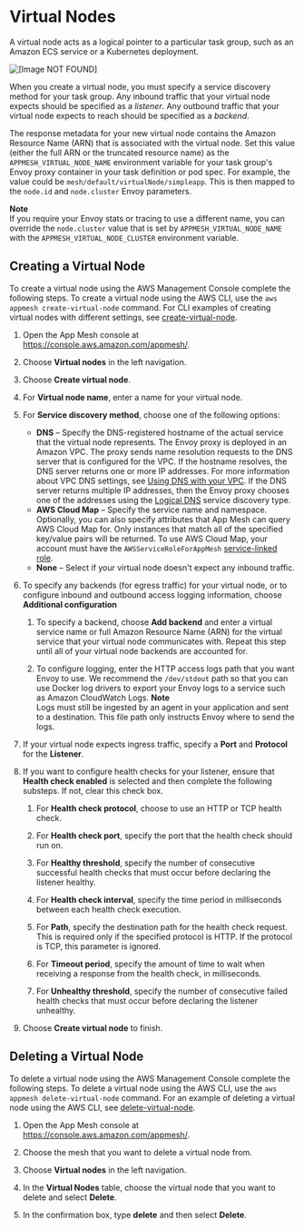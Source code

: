 # Virtual Nodes<a name="virtual_nodes"></a>

A virtual node acts as a logical pointer to a particular task group, such as an Amazon ECS service or a Kubernetes deployment\.

![\[Image NOT FOUND\]](http://docs.aws.amazon.com/app-mesh/latest/userguide/images/virtual_node.png)

When you create a virtual node, you must specify a service discovery method for your task group\. Any inbound traffic that your virtual node expects should be specified as a *listener*\. Any outbound traffic that your virtual node expects to reach should be specified as a *backend*\.

The response metadata for your new virtual node contains the Amazon Resource Name \(ARN\) that is associated with the virtual node\. Set this value \(either the full ARN or the truncated resource name\) as the `APPMESH_VIRTUAL_NODE_NAME` environment variable for your task group's Envoy proxy container in your task definition or pod spec\. For example, the value could be `mesh/default/virtualNode/simpleapp`\. This is then mapped to the `node.id` and `node.cluster` Envoy parameters\.

**Note**  
If you require your Envoy stats or tracing to use a different name, you can override the `node.cluster` value that is set by `APPMESH_VIRTUAL_NODE_NAME` with the `APPMESH_VIRTUAL_NODE_CLUSTER` environment variable\.

## Creating a Virtual Node<a name="create-virtual-node"></a>

To create a virtual node using the AWS Management Console complete the following steps\. To create a virtual node using the AWS CLI, use the `aws appmesh create-virtual-node` command\. For CLI examples of creating virtual nodes with different settings, see [create\-virtual\-node](https://docs.aws.amazon.com/cli/latest/reference/appmesh/create-virtual-node.html)\.

1. Open the App Mesh console at [https://console\.aws\.amazon\.com/appmesh/](https://console.aws.amazon.com/appmesh/)\.

1. Choose **Virtual nodes** in the left navigation\.

1. Choose **Create virtual node**\. 

1. For **Virtual node name**, enter a name for your virtual node\. 

1. For **Service discovery method**, choose one of the following options:
   + **DNS** – Specify the DNS\-registered hostname of the actual service that the virtual node represents\. The Envoy proxy is deployed in an Amazon VPC\. The proxy sends name resolution requests to the DNS server that is configured for the VPC\. If the hostname resolves, the DNS server returns one or more IP addresses\. For more information about VPC DNS settings, see [Using DNS with your VPC](https://docs.aws.amazon.com/vpc/latest/userguide/vpc-dns.html)\. If the DNS server returns multiple IP addresses, then the Envoy proxy chooses one of the addresses using the [Logical DNS](https://www.envoyproxy.io/docs/envoy/latest/intro/arch_overview/upstream/service_discovery#arch-overview-service-discovery-types-logical-dns) service discovery type\. 
   + **AWS Cloud Map** – Specify the service name and namespace\. Optionally, you can also specify attributes that App Mesh can query AWS Cloud Map for\. Only instances that match all of the specified key/value pairs will be returned\. To use AWS Cloud Map, your account must have the `AWSServiceRoleForAppMesh` [service\-linked role](using-service-linked-roles.md)\. 
   + **None** – Select if your virtual node doesn't expect any inbound traffic\. 

1. To specify any backends \(for egress traffic\) for your virtual node, or to configure inbound and outbound access logging information, choose **Additional configuration** 

   1. To specify a backend, choose **Add backend** and enter a virtual service name or full Amazon Resource Name \(ARN\) for the virtual service that your virtual node communicates with\. Repeat this step until all of your virtual node backends are accounted for\. 

   1. To configure logging, enter the HTTP access logs path that you want Envoy to use\. We recommend the `/dev/stdout` path so that you can use Docker log drivers to export your Envoy logs to a service such as Amazon CloudWatch Logs\. 
**Note**  
Logs must still be ingested by an agent in your application and sent to a destination\. This file path only instructs Envoy where to send the logs\. 

1. If your virtual node expects ingress traffic, specify a **Port** and **Protocol** for the **Listener**\. 

1. If you want to configure health checks for your listener, ensure that **Health check enabled** is selected and then complete the following substeps\. If not, clear this check box\. 

   1. For **Health check protocol**, choose to use an HTTP or TCP health check\. 

   1. For **Health check port**, specify the port that the health check should run on\. 

   1. For **Healthy threshold**, specify the number of consecutive successful health checks that must occur before declaring the listener healthy\. 

   1. For **Health check interval**, specify the time period in milliseconds between each health check execution\. 

   1. For **Path**, specify the destination path for the health check request\. This is required only if the specified protocol is HTTP\. If the protocol is TCP, this parameter is ignored\. 

   1. For **Timeout period**, specify the amount of time to wait when receiving a response from the health check, in milliseconds\. 

   1. For **Unhealthy threshold**, specify the number of consecutive failed health checks that must occur before declaring the listener unhealthy\. 

1. Choose **Create virtual node** to finish\. 

## Deleting a Virtual Node<a name="delete-virtual-node"></a>

To delete a virtual node using the AWS Management Console complete the following steps\. To delete a virtual node using the AWS CLI, use the `aws appmesh delete-virtual-node` command\. For an example of deleting a virtual node using the AWS CLI, see [delete\-virtual\-node](https://docs.aws.amazon.com/cli/latest/reference/appmesh/delete-virtual-node.html)\.

1. Open the App Mesh console at [https://console\.aws\.amazon\.com/appmesh/](https://console.aws.amazon.com/appmesh/)\.

1. Choose the mesh that you want to delete a virtual node from\.

1. Choose **Virtual nodes** in the left navigation\.

1. In the **Virtual Nodes** table, choose the virtual node that you want to delete and select **Delete**\.

1. In the confirmation box, type **delete** and then select **Delete**\.
